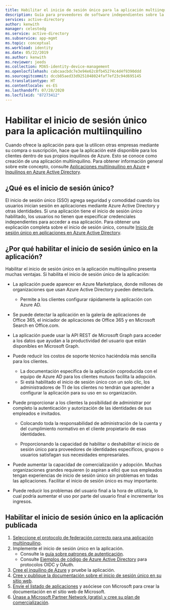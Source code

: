 ```yaml
---
title: Habilitar el inicio de sesión único para la aplicación multiinquilino
description: Guía para proveedores de software independientes sobre la integración con Azure Active Directory
services: active-directory
author: kenwith
manager: celestedg
ms.service: active-directory
ms.subservice: app-mgmt
ms.topic: conceptual
ms.workload: identity
ms.date: 05/22/2019
ms.author: kenwith
ms.reviewer: jeeds
ms.collection: M365-identity-device-management
ms.openlocfilehash: cabcaacbdc7e3e94e62c8fb45274c4d4f9390ddd
ms.sourcegitcommit: dccb85aed33d9251048024faf7ef23c94d695145
ms.translationtype: HT
ms.contentlocale: es-ES
ms.lasthandoff: 07/28/2020
ms.locfileid: "87273412"
---
```

# <a name="enable-single-sign-on-for-your-multi-tenant-application"></a>Habilitar el inicio de sesión único para la aplicación multiinquilino  

Cuando ofrece la aplicación para que la utilicen otras empresas mediante su compra o suscripción, hace que la aplicación esté disponible para los clientes dentro de sus propios inquilinos de Azure. Esto se conoce como creación de una aplicación multiinquilino. Para obtener información general sobre este concepto, consulte [Aplicaciones multiinquilino en Azure](https://docs.microsoft.com/azure/dotnet-develop-multitenant-applications) e [Inquilinos en Azure Active Directory](../develop/single-and-multi-tenant-apps.md).

## <a name="what-is-single-sign-on"></a>¿Qué es el inicio de sesión único?

El inicio de sesión único (SSO) agrega seguridad y comodidad cuando los usuarios inician sesión en aplicaciones mediante Azure Active Directory y otras identidades. Si una aplicación tiene el inicio de sesión único habilitado, los usuarios no tienen que especificar credenciales independientes para acceder a esa aplicación. Para obtener una explicación completa sobre el inicio de sesión único, consulte [Inicio de sesión único en aplicaciones en Azure Active Directory](what-is-single-sign-on.md).

## <a name="why-enable-single-sign-on-in-your-application"></a>¿Por qué habilitar el inicio de sesión único en la aplicación?

Habilitar el inicio de sesión único en la aplicación multiinquilino presenta muchas ventajas. Si habilita el inicio de sesión único de la aplicación:

* La aplicación puede aparecer en Azure Marketplace, donde millones de organizaciones que usan Azure Active Directory pueden detectarla.
  * Permite a los clientes configurar rápidamente la aplicación con Azure AD.

* Se puede detectar la aplicación en la galería de aplicaciones de Office 365, el iniciador de aplicaciones de Office 365 y en Microsoft Search en Office.com.

* La aplicación puede usar la API REST de Microsoft Graph para acceder a los datos que ayudan a la productividad del usuario que están disponibles en Microsoft Graph.

* Puede reducir los costos de soporte técnico haciéndola más sencilla para los clientes.
  * La documentación específica de la aplicación coproducida con el equipo de Azure AD para los clientes mutuos facilita la adopción.
  * Si está habilitado el inicio de sesión único con un solo clic, los administradores de TI de los clientes no tendrán que aprender a configurar la aplicación para su uso en su organización.

* Puede proporcionar a los clientes la posibilidad de administrar por completo la autenticación y autorización de las identidades de sus empleados e invitados.

  * Colocando toda la responsabilidad de administración de la cuenta y del cumplimiento normativo en el cliente propietario de esas identidades.

  * Proporcionando la capacidad de habilitar o deshabilitar el inicio de sesión único para proveedores de identidades específicos, grupos o usuarios satisfagan sus necesidades empresariales.

* Puede aumentar la capacidad de comercialización y adopción. Muchas organizaciones grandes requieren (o aspiran a ello) que sus empleados tengan experiencias de inicio de sesión único sin problemas en todas las aplicaciones. Facilitar el inicio de sesión único es muy importante.

* Puede reducir los problemas del usuario final a la hora de utilizarla, lo cual podría aumentar el uso por parte del usuario final e incrementar los ingresos.

## <a name="how-to-enable-single-sign-on-in-your-published-application"></a>Habilitar el inicio de sesión único en la aplicación publicada

1. [Seleccione el protocolo de federación correcto para una aplicación multiinquilino](isv-choose-multi-tenant-federation.md).
1. Implemente el inicio de sesión único en la aplicación.
   - Consulte la [guía sobre patrones de autenticación](../develop/v2-app-types.md).
   - Consulte [Ejemplos de código de Azure Active Directory](../develop/sample-v2-code.md) para protocolos OIDC y OAuth.
1. [Cree el inquilino de Azure](isv-tenant-multi-tenant-app.md) y pruebe la aplicación.
1. [Cree y publique la documentación sobre el inicio de sesión único en su sitio web](isv-create-sso-documentation.md).
1. [Envíe el listado de aplicaciones](https://microsoft.sharepoint.com/teams/apponboarding/Apps/SitePages/Default.aspx) y asóciese con Microsoft para crear la documentación en el sitio web de Microsoft.
1. [Únase a Microsoft Partner Network (gratis) y cree su plan de comercialización](https://partner.microsoft.com/explore/commercial#gtm).
